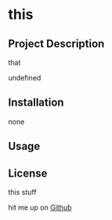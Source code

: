 # this
  ## Project Description
  that

  undefined
  ## Installation
  none 
  
  ## Usage
   
  
  
  ## License
  this stuff
  
  
  hit me up on [Github](https://github.com/JosephRule)
  
